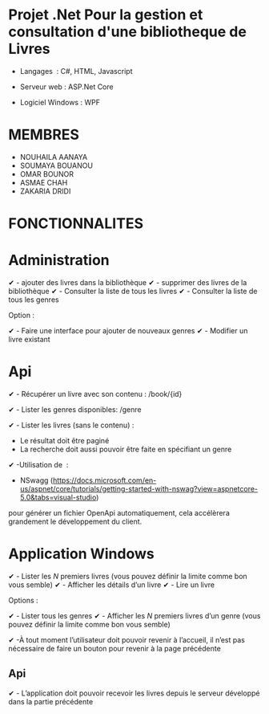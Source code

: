 # Projet .Net Pour la gestion et consultation d'une bibliotheque de Livres
- Langages  : C#, HTML, Javascript

- Serveur web : ASP.Net Core

- Logiciel Windows : WPF

# MEMBRES
- NOUHAILA AANAYA
- SOUMAYA BOUANOU
- OMAR BOUNOR
- ASMAE CHAH
- ZAKARIA DRIDI 


# FONCTIONNALITES


# Administration 

✔ - ajouter des livres dans la bibliothèque
✔ - supprimer des livres de la bibliothèque
✔ - Consulter la liste de tous les livres
✔ - Consulter la liste de tous les genres

Option : 

✔ - Faire une interface pour ajouter de nouveaux genres 
✔ - Modifier un livre existant


# Api


✔ - Récupérer un livre avec son contenu : /book/{id} 

✔ - Lister les genres disponibles: /genre

✔ - Lister les livres (sans le contenu) : 
   - Le résultat doit être paginé
  - La recherche doit aussi pouvoir être faite en spécifiant un genre

 ✔ -Utilisation de  :

- NSwagg (<https://docs.microsoft.com/en-us/aspnet/core/tutorials/getting-started-with-nswag?view=aspnetcore-5.0&tabs=visual-studio>)

pour générer un fichier OpenApi automatiquement, cela accélèrera grandement le développement du client. 


# Application Windows

✔ - Lister les *N* premiers livres (vous pouvez définir la limite comme bon vous semble)
✔ - Afficher les détails d’un livre
✔ - Lire un livre

Options :

✔ - Lister tous les genres
✔ - Afficher les *N* premiers livres d’un genre (vous pouvez définir la limite comme bon vous semble)

✔ -À tout moment l’utilisateur doit pouvoir revenir à l’accueil, il n’est pas nécessaire de faire un bouton pour revenir à la page précédente


## Api
✔ - L’application doit pouvoir recevoir les livres depuis le serveur développé dans la partie précédente


